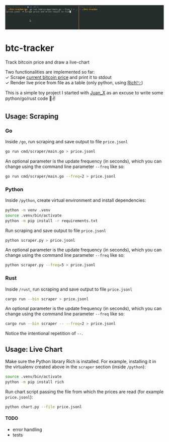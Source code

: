 <img src='./images/screencast.gif' width='800'>

# btc-tracker
Track bitcoin price and draw a live-chart

Two functionalities are implemented so far:  
✓ Scrape [current bitcoin price](https://coinbase.com) and print it to stdout  
✓ Render live price from file as a table (only python, using [Rich!✨](https://github.com/Textualize/rich))


This is a simple toy project I started with [Juan_X](https://github.com/JuanSeve) as an excuse to write some python/go/rust code 🧉✌️


## Usage: Scraping
### Go
Inside `/go`, run scraping and save output to file `price.jsonl`
```bash
go run cmd/scraper/main.go > price.jsonl
```

An optional parameter is the update frequency (in seconds), which you can change using the command line parameter `--freq` like so:
```bash
go run cmd/scraper/main.go --freq=2 > price.jsonl
```

### Python
Inside `/python`, create virtual environment and install dependencies:
```bash
python -m venv .venv
source .venv/bin/activate
python -m pip install -r requirements.txt
```
Run scraping and save output to file `price.jsonl`
```bash
python scraper.py > price.jsonl
```

An optional parameter is the update frequency (in seconds), which you can change using the command line parameter `--freq` like so:

```bash
python scraper.py --freq=5 > price.jsonl
```

### Rust
Inside `/rust`, run scraping and save output to file `price.jsonl`
```bash
cargo run --bin scraper > price.jsonl
```

An optional parameter is the update frequency (in seconds), which you can change using the command line parameter `--freq` like so:

```bash
cargo run --bin scraper -- --freq=2 > price.jsonl
```
Notice the intentional repetition of `--`.

## Usage: Live Chart
Make sure the Python library Rich is installed.
For example, installing it in the virtualenv created above in the `scraper` section (inside `/python`):
```bash
source .venv/bin/activate
python -m pip install rich
```
Run chart script passing the file from which the prices are read (for example `price.jsonl`):
```bash
python chart.py --file price.jsonl
```

#### TODO
- error handling
- tests
